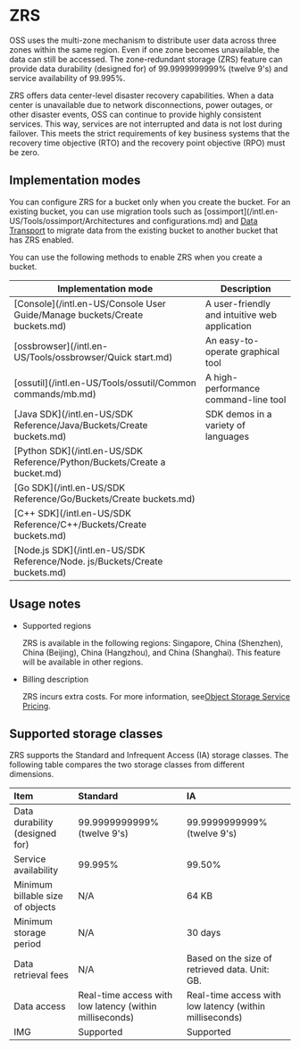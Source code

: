 # ZRS

OSS uses the multi-zone mechanism to distribute user data across three zones within the same region. Even if one zone becomes unavailable, the data can still be accessed. The zone-redundant storage \(ZRS\) feature can provide data durability \(designed for\) of 99.9999999999% \(twelve 9's\) and service availability of 99.995%.

ZRS offers data center-level disaster recovery capabilities. When a data center is unavailable due to network disconnections, power outages, or other disaster events, OSS can continue to provide highly consistent services. This way, services are not interrupted and data is not lost during failover. This meets the strict requirements of key business systems that the recovery time objective \(RTO\) and the recovery point objective \(RPO\) must be zero.

## Implementation modes

You can configure ZRS for a bucket only when you create the bucket. For an existing bucket, you can use migration tools such as [ossimport](/intl.en-US/Tools/ossimport/Architectures and configurations.md) and [Data Transport]() to migrate data from the existing bucket to another bucket that has ZRS enabled.

You can use the following methods to enable ZRS when you create a bucket.

|Implementation mode|Description|
|-------------------|-----------|
|[Console](/intl.en-US/Console User Guide/Manage buckets/Create buckets.md)|A user-friendly and intuitive web application|
|[ossbrowser](/intl.en-US/Tools/ossbrowser/Quick start.md)|An easy-to-operate graphical tool|
|[ossutil](/intl.en-US/Tools/ossutil/Common commands/mb.md)|A high-performance command-line tool|
|[Java SDK](/intl.en-US/SDK Reference/Java/Buckets/Create buckets.md)|SDK demos in a variety of languages|
|[Python SDK](/intl.en-US/SDK Reference/Python/Buckets/Create a bucket.md)|
|[Go SDK](/intl.en-US/SDK Reference/Go/Buckets/Create buckets.md)|
|[C++ SDK](/intl.en-US/SDK Reference/C++/Buckets/Create buckets.md)|
|[Node.js SDK](/intl.en-US/SDK Reference/Node. js/Buckets/Create buckets.md)|

## Usage notes

-   Supported regions

    ZRS is available in the following regions: Singapore, China \(Shenzhen\), China \(Beijing\), China \(Hangzhou\), and China \(Shanghai\). This feature will be available in other regions.

-   Billing description

    ZRS incurs extra costs. For more information, see[Object Storage Service Pricing](https://www.alibabacloud.com/zh/product/oss/pricing).


## Supported storage classes

ZRS supports the Standard and Infrequent Access \(IA\) storage classes. The following table compares the two storage classes from different dimensions.

|Item|Standard|IA|
|:---|:-------|:-|
|Data durability \(designed for\)|99.9999999999% \(twelve 9's\)|99.9999999999% \(twelve 9's\)|
|Service availability|99.995%|99.50%|
|Minimum billable size of objects|N/A|64 KB|
|Minimum storage period|N/A|30 days|
|Data retrieval fees|N/A|Based on the size of retrieved data. Unit: GB.|
|Data access|Real-time access with low latency \(within milliseconds\)|Real-time access with low latency \(within milliseconds\)|
|IMG|Supported|Supported|

